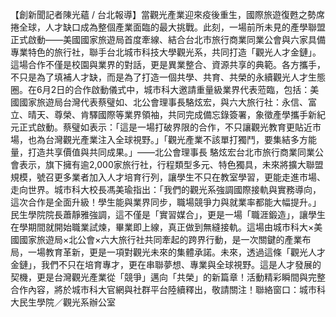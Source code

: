 【創新聞記者陳光蘊 / 台北報導】當觀光產業迎來疫後重生，國際旅遊復甦之勢席捲全球，人才缺口成為整個產業面臨的最大挑戰。此刻，一場前所未見的產學聯盟正式啟動——美國國家旅遊局首度牽線、結合台北市旅行商業同業公會與六家具備專業特色的旅行社，聯手台北城市科技大學觀光系，共同打造「觀光人才金鏈」。這場合作不僅是校園與業界的對話，更是異業整合、資源共享的典範。各方攜手，不只是為了填補人才缺，而是為了打造一個共學、共育、共榮的永續觀光人才生態圈。在6月2日的合作啟動儀式中，城市科大邀請重量級業界代表蒞臨，包括：美國國家旅遊局台灣代表蔡璧如、北公會理事長駱炫宏，與六大旅行社：永信、富立、晴天、尊榮、肯驛國際等業界領袖，共同完成備忘錄簽署，象徵產學攜手新紀元正式啟動。蔡璧如表示：「這是一場打破界限的合作，不只讓觀光教育更貼近市場，也為台灣觀光產業注入全球視野。」「觀光產業不該單打獨鬥，要集結多方能量，打造共享價值與共同成果。」——北公會理事長 駱炫宏台北市旅行商業同業公會表示，旗下擁有逾2,000家旅行社，行程類型多元、特色獨具，未來將擴大聯盟規模，號召更多業者加入人才培育行列，讓學生不只在教室學習，更能走進市場、走向世界。城市科大校長馮美瑜指出：「我們的觀光系強調國際接軌與實務導向，這次合作是全面升級！學生能與業界同步，職場競爭力與就業率都能大幅提升。」民生學院院長蕭靜雅強調，這不僅是「實習媒合」，更是一場「職涯鍛造」，讓學生在學期間就開始職業試煉，畢業即上線，真正做到無縫接軌。這場由城市科大×美國國家旅遊局×北公會×六大旅行社共同牽起的跨界行動，是一次關鍵的產業布局，一場教育革新，更是一項對觀光未來的集體承諾。未來，透過這條「觀光人才金鏈」，我們不只在培育專才，更在串聯夢想、專業與全球視野。這是人才發展的契機，更是台灣觀光產業從「競爭」邁向「共榮」的新篇章！活動精彩瞬間與完整合作內容，將於城市科大官網與社群平台陸續釋出，敬請關注！聯絡窗口：城市科大民生學院／觀光系辦公室